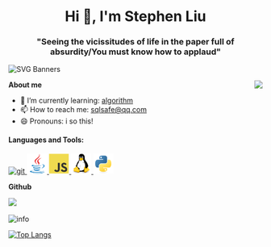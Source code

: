 <h1 align="center">Hi 👋, I'm Stephen Liu</h1>

<h3 align="center">"Seeing the vicissitudes of life in the paper full of absurdity/You must know how to applaud"</h3>

![SVG Banners](https://svg-banners.vercel.app/api?type=origin&text1=Welcom💖&text2=%20Open%20Source&width=1050&height=300)

**About me**
<a href="https://github.com/sqlsafe"><img src="https://media.giphy.com/media/SWoSkN6DxTszqIKEqv/giphy.gif" align="right" height="275" /></a>
- 🌱 I’m currently learning: [algorithm](https://github.com/sqlsafe/algorithm)
- 📫 How to reach me: sqlsafe@qq.com
- 😄 Pronouns: i so this!

<h4 align="left">Languages and Tools:</h4>
<p align="left"> <a href="https://git-scm.com/" target="_blank"> <img src="https://www.vectorlogo.zone/logos/git-scm/git-scm-icon.svg" alt="git" width="40" height="40"/> </a> <a href="https://www.java.com" target="_blank"> <img src="https://raw.githubusercontent.com/devicons/devicon/master/icons/java/java-original.svg" alt="java" width="40" height="40"/> </a> <a href="https://developer.mozilla.org/en-US/docs/Web/JavaScript" target="_blank"> <img src="https://raw.githubusercontent.com/devicons/devicon/master/icons/javascript/javascript-original.svg" alt="javascript" width="40" height="40"/> </a> <a href="https://www.linux.org/" target="_blank"> <img src="https://raw.githubusercontent.com/devicons/devicon/master/icons/linux/linux-original.svg" alt="linux" width="40" height="40"/> </a> <a href="https://www.python.org" target="_blank"> <img src="https://raw.githubusercontent.com/devicons/devicon/master/icons/python/python-original.svg" alt="python" width="40" height="40"/> </a> </p>






**Github**

<img src = "https://github-profile-summary-cards.vercel.app/api/cards/profile-details?username=sqlsafe&theme=monokai">

![info](https://github-readme-stats.vercel.app/api?username=sqlsafe&show_icons=true&count_private=true&hide=prs&theme=monokai) 

[![Top Langs](https://github-readme-stats.vercel.app/api/top-langs/?username=sqlsafe&theme=monokai&layout=compact)](https://github.com/sqlsafe)

<!--
![](https://activity-graph.herokuapp.com/graph?username=epover&theme=dracula)

**epover/epover** is a ✨ _special_ ✨ repository because its `README.md` (this file) appears on your GitHub profile.

Here are some ideas to get you started:

- 🔭 I’m currently working on ...
- 🌱 I’m currently learning ...
- 👯 I’m looking to collaborate on ...
- 🤔 I’m looking for help with ...
- 💬 Ask me about ...
- 📫 How to reach me: ...
- 😄 Pronouns: ...
- ⚡ Fun fact: ...
-->

